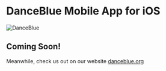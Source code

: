 # DanceBlue Mobile App for iOS
![DanceBlue](https://github.com/UKDanceBlue/Mobile-iOS/blob/master/Logo.png)

## Coming Soon!
Meanwhile, check us out on our website [danceblue.org](https://danceblue.org)
